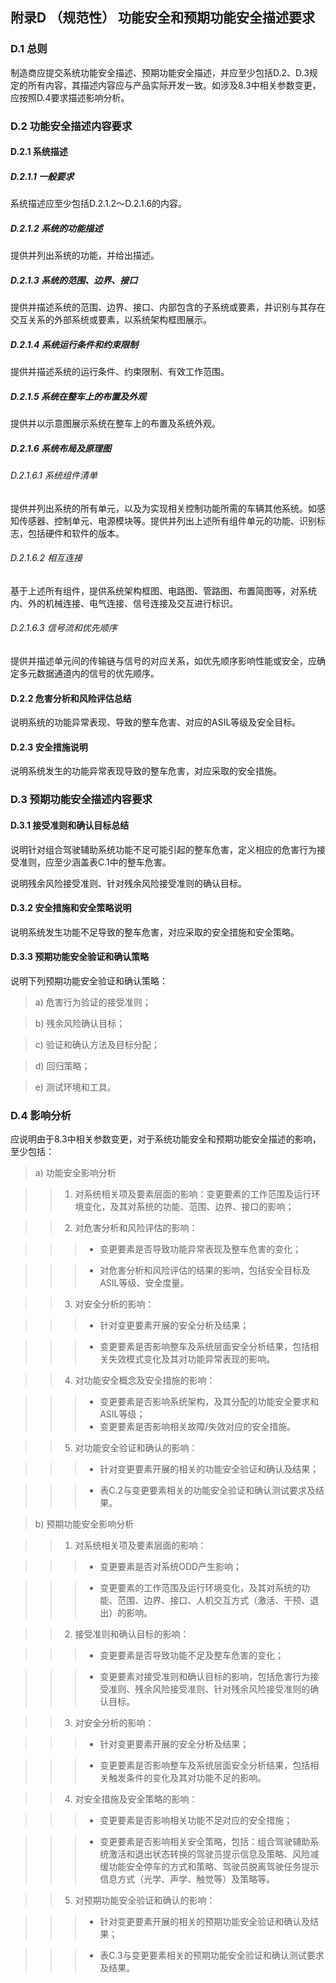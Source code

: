 ## 附录D （规范性） 功能安全和预期功能安全描述要求

### D.1 总则

制造商应提交系统功能安全描述、预期功能安全描述，并应至少包括D.2、D.3规定的所有内容，其描述内容应与产品实际开发一致。如涉及8.3中相关参数变更，应按照D.4要求描述影响分析。

### D.2 功能安全描述内容要求

#### D.2.1 系统描述

##### D.2.1.1 一般要求

系统描述应至少包括D.2.1.2～D.2.1.6的内容。

##### D.2.1.2 系统的功能描述

提供并列出系统的功能，并给出描述。

##### D.2.1.3 系统的范围、边界、接口

提供并描述系统的范围、边界、接口、内部包含的子系统或要素，并识别与其存在交互关系的外部系统或要素，以系统架构框图展示。

##### D.2.1.4 系统运行条件和约束限制

提供并描述系统的运行条件、约束限制、有效工作范围。

##### D.2.1.5 系统在整车上的布置及外观

提供并以示意图展示系统在整车上的布置及系统外观。

##### D.2.1.6 系统布局及原理图

###### D.2.1.6.1 系统组件清单

提供并列出系统的所有单元，以及为实现相关控制功能所需的车辆其他系统。如感知传感器、控制单元、电源模块等。提供并列出上述所有组件单元的功能、识别标志，包括硬件和软件的版本。

###### D.2.1.6.2 相互连接

基于上述所有组件，提供系统架构框图、电路图、管路图、布置简图等，对系统内、外的机械连接、电气连接、信号连接及交互进行标识。

###### D.2.1.6.3 信号流和优先顺序

提供并描述单元间的传输链与信号的对应关系，如优先顺序影响性能或安全，应确定多元数据通道内的信号的优先顺序。

#### D.2.2 危害分析和风险评估总结

说明系统的功能异常表现、导致的整车危害、对应的ASIL等级及安全目标。

#### D.2.3 安全措施说明

说明系统发生的功能异常表现导致的整车危害，对应采取的安全措施。

### D.3 预期功能安全描述内容要求
   
#### D.3.1 接受准则和确认目标总结

说明针对组合驾驶辅助系统功能不足可能引起的整车危害，定义相应的危害行为接受准则，应至少涵盖表C.1中的整车危害。

说明残余风险接受准则、针对残余风险接受准则的确认目标。

#### D.3.2 安全措施和安全策略说明

说明系统发生功能不足导致的整车危害，对应采取的安全措施和安全策略。

#### D.3.3 预期功能安全验证和确认策略

说明下列预期功能安全验证和确认策略：

> a) 危害行为验证的接受准则；

> b) 残余风险确认目标；

> c) 验证和确认方法及目标分配；

> d) 回归策略；

> e) 测试环境和工具。
   
### D.4 影响分析

应说明由于8.3中相关参数变更，对于系统功能安全和预期功能安全描述的影响，至少包括：

> a) 功能安全影响分析

>> 1) 对系统相关项及要素层面的影响：变更要素的工作范围及运行环境变化，及其对系统的功能、范围、边界、接口的影响；

>> 2) 对危害分析和风险评估的影响：

>>> - 变更要素是否导致功能异常表现及整车危害的变化；

>>> - 对危害分析和风险评估的结果的影响，包括安全目标及ASIL等级、安全度量。

>> 3) 对安全分析的影响：
   
>>> - 针对变更要素开展的安全分析及结果；

>>> - 变更要素是否影响整车及系统层面安全分析结果，包括相关失效模式变化及其对功能异常表现的影响。
   
>> 4) 对功能安全概念及安全措施的影响：
   
>>> - 变更要素是否影响系统架构，及其分配的功能安全要求和ASIL等级；
>>> - 变更要素是否影响相关故障/失效对应的安全措施。
   
>> 5) 对功能安全验证和确认的影响：
   
>>> - 针对变更要素开展的相关的功能安全验证和确认及结果；

>>> - 表C.2与变更要素相关的功能安全验证和确认测试要求及结果。

> b) 预期功能安全影响分析

>> 1) 对系统相关项及要素层面的影响：

>>> - 变更要素是否对系统ODD产生影响；

>>> - 变更要素的工作范围及运行环境变化，及其对系统的功能、范围、边界、接口、人机交互方式（激活、干预、退出）的影响。

>> 2) 接受准则和确认目标的影响：

>>> - 变更要素是否导致功能不足及整车危害的变化；

>>> - 变更要素对接受准则和确认目标的影响，包括危害行为接受准则、残余风险接受准则、针对残余风险接受准则的确认目标。

>> 3) 对安全分析的影响：

>>> - 针对变更要素开展的安全分析及结果；

>>> - 变更要素是否影响整车及系统层面安全分析结果，包括相关触发条件的变化及其对功能不足的影响。

>> 4) 对安全措施及安全策略的影响：

>>> - 变更要素是否影响相关功能不足对应的安全措施；

>>> - 变更要素是否影响相关安全策略，包括：组合驾驶辅助系统激活和退出状态转换的驾驶员提示信息及策略、风险减缓功能安全停车的方式和策略、驾驶员脱离驾驶任务提示信息方式（光学、声学、触觉等）及策略等。

>> 5) 对预期功能安全验证和确认的影响：

>>> - 针对变更要素开展的相关的预期功能安全验证和确认及结果；

>>> - 表C.3与变更要素相关的预期功能安全验证和确认测试要求及结果。
